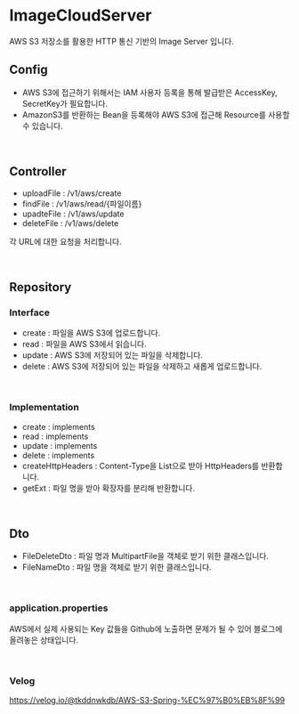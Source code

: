 # ImageCloudServer
AWS S3 저장소를 활용한 HTTP 통신 기반의 Image Server 입니다.

## Config
- AWS S3에 접근하기 위해서는 IAM 사용자 등록을 통해 발급받은 AccessKey, SecretKey가 필요합니다.
- AmazonS3를 반환하는 Bean을 등록해야 AWS S3에 접근해 Resource를 사용할 수 있습니다.

<br>

## Controller
- uploadFile : /v1/aws/create
- findFile : /v1/aws/read/{파일이름}
- upadteFile : /v1/aws/update
- deleteFile : /v1/aws/delete

각 URL에 대한 요청을 처리합니다.

<br>

## Repository
### Interface
- create : 파일을 AWS S3에 업로드합니다.
- read : 파일을 AWS S3에서 읽습니다.
- update : AWS S3에 저장되어 있는 파일을 삭제합니다.
- delete : AWS S3에 저장되어 있는 파일을 삭제하고 새롭게 업로드합니다.

<br>

### Implementation
- create : implements
- read : implements
- update : implements
- delete : implements
- createHttpHeaders : Content-Type을 List<MediaType>으로 받아 HttpHeaders를 반환합니다.
- getExt : 파일 명을 받아 확장자를 분리해 반환합니다.

<br>

## Dto
- FileDeleteDto : 파일 명과 MultipartFile을 객체로 받기 위한 클래스입니다.
- FileNameDto : 파일 명을 객체로 받기 위한 클래스입니다.

<br>

### application.properties
AWS에서 실제 사용되는 Key 값들을 Github에 노출하면 문제가 될 수 있어 블로그에 올려놓은 상태입니다.

<br>

### Velog
https://velog.io/@tkddnwkdb/AWS-S3-Spring-%EC%97%B0%EB%8F%99
